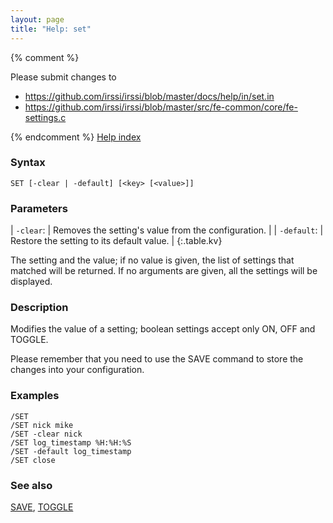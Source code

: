 ```yaml
---
layout: page
title: "Help: set"
---
```


{% comment %}

Please submit changes to
- https://github.com/irssi/irssi/blob/master/docs/help/in/set.in
- https://github.com/irssi/irssi/blob/master/src/fe-common/core/fe-settings.c


{% endcomment %}
[Help index](/documentation/help)

### Syntax ###

<div class="highlight irssisyntax"><pre style="\-\-cmdlen:3ch"><code><span class="synB">SET</span> <span class="syn10">[<span class="syn">-clear</span> | <span class="syn">-default</span>]</span> <span class="syn10">[<span class="syn09">&lt;key></span> <span class="syn14">[<span class="syn13">&lt;value></span>]</span>]</span></code></pre></div>



### Parameters ###


| `-clear`: |       Removes the setting's value from the configuration. |
| `-default`: |     Restore the setting to its default value. |
{:.table.kv}

The setting and the value; if no value is given, the list of settings that
matched will be returned. If no arguments are given, all the settings will
be displayed.

### Description ###

Modifies the value of a setting; boolean settings accept only ON, OFF and
    TOGGLE.

Please remember that you need to use the SAVE command to store the changes
into your configuration.

### Examples ###

    /SET
    /SET nick mike
    /SET -clear nick
    /SET log_timestamp %H:%H:%S
    /SET -default log_timestamp
    /SET close

### See also ###
[SAVE](/documentation/help/save), [TOGGLE](/documentation/help/toggle)

